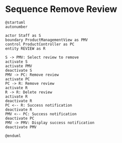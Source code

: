 # Sequence Remove Review

```plantuml
@startuml
autonumber

actor Staff as S
boundary ProductManagementView as PMV
control ProductController as PC
entity REVIEW as R

S -> PMV: Select review to remove
activate S
activate PMV
deactivate S
PMV -> PC: Remove review
activate PC
PC -> R: Remove review
activate R
R -> R: Delete review
activate R
deactivate R
PC <-- R: Success notification
deactivate R
PMV <-- PC: Success notification
deactivate PC
PMV -> PMV: Display success notification
deactivate PMV

@enduml
```

<!-- diagram id="sequence-manage-product-remove-review" -->
